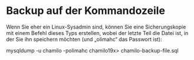 # Backup auf der Kommandozeile

Wenn Sie eher ein Linux-Sysadmin sind, können Sie eine Sicherungskopie mit einem Befehl dieses Typs erstellen, wobei der letzte Teil die Datei ist, in der Sie ihn speichern möchten \(und „olimahc“ das Passwort ist\):

mysqldump -u chamilo -polimahc chamilo19x> chamilo-backup-file.sql